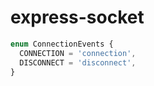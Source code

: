 # express-socket

```typescript
enum ConnectionEvents {
  CONNECTION = 'connection',
  DISCONNECT = 'disconnect',
}
```
